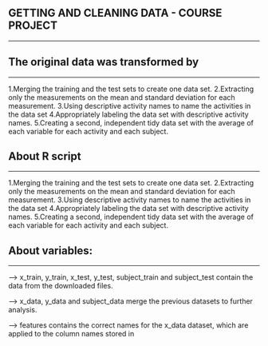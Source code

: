## GETTING AND CLEANING DATA - COURSE PROJECT
****************************************************************************************************
## The original data was transformed by
****************************************************************************************************
1.Merging the training and the test sets to create one data set.
2.Extracting only the measurements on the mean and standard deviation for each measurement.
3.Using descriptive activity names to name the activities in the data set
4.Appropriately labeling the data set with descriptive activity names.
5.Creating a second, independent tidy data set with the average of each variable for each activity and each subject.

## About R script
****************************************************************************************************
1.Merging the training and the test sets to create one data set.
2.Extracting only the measurements on the mean and standard deviation for each measurement.
3.Using descriptive activity names to name the activities in the data set
4.Appropriately labeling the data set with descriptive activity names.
5.Creating a second, independent tidy data set with the average of each variable for each activity and each subject.

## About variables:
******************************************************************************************************
--> x_train, y_train, x_test, y_test, subject_train and subject_test contain the data from the downloaded files.

--> x_data, y_data and subject_data merge the previous datasets to further analysis.

--> features contains the correct names for the x_data dataset, which are applied to the column names stored in
